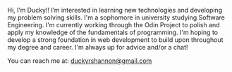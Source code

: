 Hi, I’m Ducky!!
I’m interested in learning new technologies and developing my problem solving skills. I'm a sophomore in university studying 
Software Engineering. I'm currently working through the Odin Project to polish and apply my knowledge of the fundamentals of programming. I'm hoping to develop a strong foundation in web development to build upon throughout my degree and career. I'm always up for advice and/or a chat!

You can reach me at: duckyrshannon@gmail.com 




